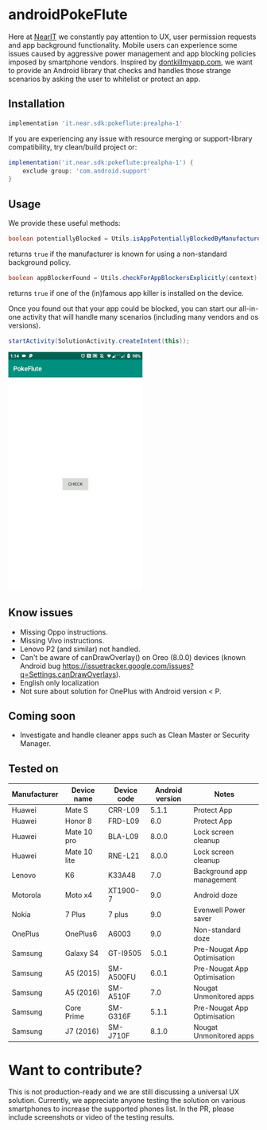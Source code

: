 # androidPokeFlute

Here at [NearIT](https://nearit.com) we constantly pay attention to UX, user permission requests and app background functionality.
Mobile users can experience some issues caused by aggressive power management and app blocking policies imposed by smartphone vendors.
Inspired by [dontkillmyapp.com](https://dontkillmyapp.com), we want to provide an Android library that checks and handles those strange scenarios by asking the user to whitelist or protect an app.

## Installation

```groovy
implementation 'it.near.sdk:pokeflute:prealpha-1'
```

If you are experiencing any issue with resource merging or support-library compatibility, try clean/build project or:

```groovy
implementation('it.near.sdk:pokeflute:prealpha-1') {
    exclude group: 'com.android.support'
}
``` 

## Usage

We provide these useful methods:

```java
boolean potentiallyBlocked = Utils.isAppPotentiallyBlockedByManufacturer();
```
returns `true` if the manufacturer is known for using a non-standard background policy.

```java
boolean appBlockerFound = Utils.checkForAppBlockersExplicitly(context);
```
returns `true` if one of the (in)famous app killer is installed on the device.

 
Once you found out that your app could be blocked, you can start our all-in-one activity that will handle many scenarios (including many vendors and os versions).

```java
startActivity(SolutionActivity.createIntent(this));
```

![history list](images/dozeFix_3.gif)

## Know issues

* Missing Oppo instructions.
* Missing Vivo instructions.
* Lenovo P2 (and similar) not handled.
* Can't be aware of canDrawOverlay() on Oreo (8.0.0) devices (known Android bug https://issuetracker.google.com/issues?q=Settings.canDrawOverlays).
* English only localization
* Not sure about solution for OnePlus with Android version < P.

## Coming soon

* Investigate and handle cleaner apps such as Clean Master or Security Manager.

## Tested on

Manufacturer | Device name   | Device code | Android version | Notes
------------ | ------------- | ----------- | --------------- | ---------
Huawei       |  Mate S       |   CRR-L09   |    5.1.1        |  Protect App
Huawei       |  Honor 8      |   FRD-L09   |    6.0          |  Protect App
Huawei       |  Mate 10 pro  |   BLA-L09   |    8.0.0        |  Lock screen cleanup
Huawei       |  Mate 10 lite |   RNE-L21   |    8.0.0        |  Lock screen cleanup
Lenovo       |  K6           |   K33A48    |    7.0          |  Background app management
Motorola     |  Moto x4      |   XT1900-7  |    9.0          |  Android doze
Nokia        |  7 Plus       |   7 plus    |    9.0          |  Evenwell Power saver
OnePlus      |  OnePlus6     |   A6003     |    9.0          |  Non-standard doze
Samsung      |  Galaxy S4    |   GT-I9505  |    5.0.1        |  Pre-Nougat App Optimisation
Samsung      |  A5 (2015)    |   SM-A500FU |    6.0.1        |  Pre-Nougat App Optimisation
Samsung      |  A5 (2016)    |   SM-A510F  |    7.0          |  Nougat Unmonitored apps
Samsung      |  Core Prime   |   SM-G316F  |    5.1.1        |  Pre-Nougat App Optimisation
Samsung      |  J7 (2016)    |   SM-J710F  |    8.1.0        |  Nougat Unmonitored apps

# Want to contribute?

This is not production-ready and we are still discussing a universal UX solution.
Currently, we appreciate anyone testing the solution on various smartphones to increase the supported phones list.
In the PR, please include screenshots or video of the testing results.